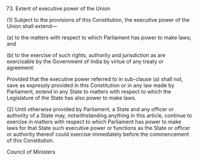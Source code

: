 73. Extent of executive power of the Union

(1) Subject to the provisions of this Constitution, the executive power of the Union shall extend—

(a) to the matters with respect to which Parliament has power to make laws; and

(b) to the exercise of such rights, authority and jurisdiction as are exercisable by the Government of India by virtue of any treaty or agreement:

Provided that the executive power referred to in sub-clause (a) shall not, save as expressly provided in this Constitution or in any law made by Parliament, extend in any State to matters with respect to which the Legislature of the State has also power to make laws.

(2) Until otherwise provided by Parliament, a State and any officer or authority of a State may, notwithstanding anything in this article, continue to exercise in matters with respect to which Parliament has power to make laws for that State such executive power or functions as the State or officer or authority thereof could exercise immediately before the commencement of this Constitution.

 

Council of Ministers

